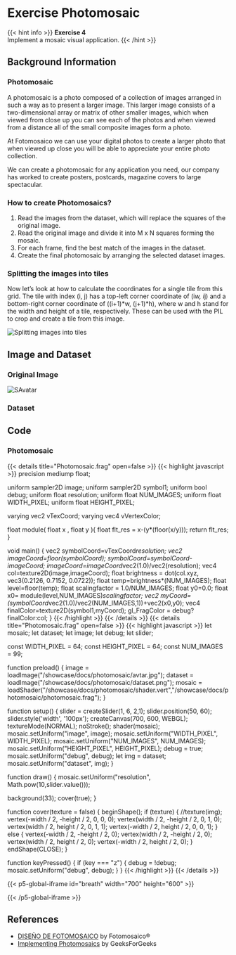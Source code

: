 # Exercise Photomosaic

{{< hint info >}}
**Exercise 4**  
Implement a mosaic visual application.
{{< /hint >}}

## Background Information

### Photomosaic

A photomosaic is a photo composed of a collection of images arranged in such a way as to present a larger image. This larger image consists of a two-dimensional array or matrix of other smaller images, which when viewed from close up you can see each of the photos and when viewed from a distance all of the small composite images form a photo.

At Fotomosaico we can use your digital photos to create a larger photo that when viewed up close you will be able to appreciate your entire photo collection.

We can create a photomosaic for any application you need, our company has worked to create posters, postcards, magazine covers to large spectacular.

### How to create Photomosaics?

1. Read the images from the dataset, which will replace the squares of the original image.
2. Read the original image and divide it into M x N squares forming the mosaic.
3. For each frame, find the best match of the images in the dataset.
4. Create the final photomosaic by arranging the selected dataset images.

### Splitting the images into tiles

Now let’s look at how to calculate the coordinates for a single tile from this grid. The tile with index (i, j) has a top-left corner coordinate of (i*w, i*j) and a bottom-right corner coordinate of ((i+1)*w, (j+1)*h), where w and h stand for the width and height of a tile, respectively. These can be used with the PIL to crop and create a tile from this image.

<img src="https://media.geeksforgeeks.org/wp-content/uploads/Capture_2-1.jpg" alt="Splitting images into tiles">

## Image and Dataset

### Original Image

<img src="/showcase/docs/photomosaic/avtar.jpg" alt="SAvatar">

### Dataset

## Code

### Photomosaic
{{< details title="Photomosaic.frag" open=false >}} {{< highlight javascript >}} 
precision mediump float;

uniform sampler2D image;
uniform sampler2D symbol1;
uniform bool debug;
uniform float resolution;
uniform float NUM_IMAGES;
uniform float WIDTH_PIXEL;
uniform float HEIGHT_PIXEL;

varying vec2 vTexCoord;
varying vec4 vVertexColor;

float module( float x , float y ){
    float flt_res = x-(y*(floor(x/y)));
    return flt_res;
}

void main() {
    vec2 symbolCoord=vTexCoord*resolution;
    vec2 imageCoord=floor(symbolCoord);
    symbolCoord=symbolCoord-imageCoord;
    imageCoord=imageCoord*vec2(1.0)/vec2(resolution);
    vec4 col=texture2D(image,imageCoord);
    float brightness = dot(col.xyz, vec3(0.2126, 0.7152, 0.0722));
    float temp=brightness*(NUM_IMAGES);
    float level=floor(temp);
    float scalingfactor = 1.0/NUM_IMAGES;
    float y0=0.0;
    float x0= module(level,NUM_IMAGES)*scalingfactor;
    vec2 myCoord=(symbolCoord*vec2(1.0)/vec2(NUM_IMAGES,1))+vec2(x0,y0);
    vec4 finalColor=texture2D(symbol1,myCoord);
    gl_FragColor = debug?finalColor:col;
}
{{< /highlight >}} {{< /details >}}
{{< details title="Photomosaic.frag" open=false >}} {{< highlight javascript >}} 
let mosaic;
let dataset;
let image;
let debug;
let slider;

const WIDTH_PIXEL = 64;
const HEIGHT_PIXEL = 64;
const NUM_IMAGES = 99;

function preload() {
  image = loadImage("/showcase/docs/photomosaic/avtar.jpg");
  dataset = loadImage("/showcase/docs/photomosaic/dataset.png");
  mosaic = loadShader("/showcase/docs/photomosaic/shader.vert","/showcase/docs/photomosaic/photomosaic.frag");
}

function setup() {
  slider = createSlider(1, 6, 2,1);
  slider.position(50, 60);
  slider.style('width', '100px');
  createCanvas(700, 600, WEBGL);
  textureMode(NORMAL);
  noStroke();
  shader(mosaic);
  mosaic.setUniform("image", image);
  mosaic.setUniform("WIDTH_PIXEL", WIDTH_PIXEL);
  mosaic.setUniform("NUM_IMAGES", NUM_IMAGES);
  mosaic.setUniform("HEIGHT_PIXEL", HEIGHT_PIXEL);
  debug = true;
  mosaic.setUniform("debug", debug);
  let img = dataset;
  mosaic.setUniform("dataset", img);
}

function draw() {
  mosaic.setUniform("resolution", Math.pow(10,slider.value()));

  background(33);
  cover(true);
}

function cover(texture = false) {
  beginShape();
  if (texture) {
    //texture(img);
    vertex(-width / 2, -height / 2, 0, 0, 0);
    vertex(width / 2, -height / 2, 0, 1, 0);
    vertex(width / 2, height / 2, 0, 1, 1);
    vertex(-width / 2, height / 2, 0, 0, 1);
  } else {
    vertex(-width / 2, -height / 2, 0);
    vertex(width / 2, -height / 2, 0);
    vertex(width / 2, height / 2, 0);
    vertex(-width / 2, height / 2, 0);
  }
  endShape(CLOSE);
}

function keyPressed() {
  if (key === "z") {
    debug = !debug;
    mosaic.setUniform("debug", debug);
  }
}
{{< /highlight >}} {{< /details >}}


{{< p5-global-iframe id="breath" width="700" height="600" >}}

<script src="https://cdnjs.cloudflare.com/ajax/libs/p5.js/1.5.0/p5.js"></script>
<script src=https://cdn.jsdelivr.net/gh/VisualComputing/p5.treegl/p5.treegl.min.js></script>
<script src="https://cdnjs.cloudflare.com/ajax/libs/p5.js/1.5.0/addons/p5.sound.min.js"></script>
<script src="/showcase/docs/photomosaic/photomosaic.js"></script> 

{{< /p5-global-iframe >}}


## References
* [DISEÑO DE FOTOMOSAICO](https://fotomosaico.com/diseno-fotomosaico) by Fotomosaico®
* [Implementing Photomosaics](https://www.geeksforgeeks.org/implementing-photomosaics/) by GeeksForGeeks
